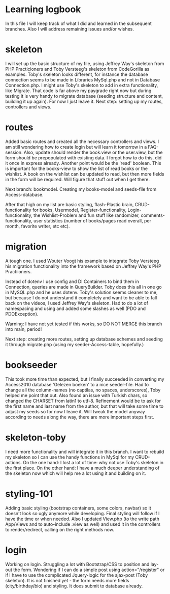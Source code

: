 # Learning logbook
In this file I will keep track of what I did and learned in the subsequent branches.
Also I will address remaining issues and/or wishes.

# skeleton
I will set up the basic structure of my file, using Jeffrey Way's skeleton from PHP Practicioners and Toby Versteeg's skeleton from CodeGorilla as examples. Toby's skeleton looks different, for instance the database connection seems to be made in Libraries MySql.php and not in Database Connection.php. I might use Toby's skeleton to add in extra functionality, like Migrate. That code is far above my paygrade right now but during testing it is very handy to migrate database (seeding structure and content, building it up again). For now I just leave it. Next step: setting up my routes, controllers and views.

# routes
Added basic routes and created all the necessary controllers and views. I am still wondering how to create login but will learn it tomorrow in a FAQ-session. Also, update should render the book.view or the user.view, but the form should be prepopulated with existing data. I forgot how to do this, did it once in express already. Another point would be the 'read' boolean. This is important for the books-view to show the list of read books or the wishlist. A book on the wishlist can be updated to read, but then more fields in the form will be required. Will figure that stuff out when I get there.

Next branch: bookmodel. Creating my books-model and seeds-file from Access-database.

After that high on my list are basic styling, flash-Plastic brain, CRUD-functionality for books, Usermodel, Register-functionality, Login-functionality, the Wishlist-Problem and fun stuff like randomizer, comments-functionality, user statistics (number of books/pages read overall, per month, favorite writer, etc etc).

# migration
A tough one. I used Wouter Voogt his example to integrate Toby Versteeg his migration functionality into the framework based on Jeffrey Way's PHP Practiioners.

Instead of dotenv I use config and DI Containers to bind them in Connection, queries are made in QueryBuilder. Toby does this all in one go in MySQL.php and he uses dotenv. Toby's solution seems cleaner to me, but because I do not understand it completely and want to be able to fall back on the videos, I used Jeffrey Way's skeleton. Had to do a lot of namespacing and using and added some slashes as well (PDO and PDOException).

Warning: I have not yet tested if this works, so DO NOT MERGE this branch into main, period!

Next step: creating more routes, setting up database schemes and seeding it through migrate.php (using my seeder-Access-table, hopefully.)

# bookseeder
This took more time than expected, but I finally succeeded in converting my Access2010 database 'Gelezen boeken' to a nice seeder-file. Had to change all the column-names (no captilas, no spaces, underscores), Toby helped me point that out. Also found an issue with Turkish chars, so changed the CHARSET from latin1 to utf-8. Refinement would be to ask for the first name and last name from the author, but that will take some time to adjust my seeds so for now I leave it. Will tweak the model anyway according to needs along the way, there are more important steps first.

# skeleton-toby
I need more functionality and will integrate it in this branch.
I want to rebuild my skeleton so I can use the handy functions in MySql for my CRUD-actions.
On the one hand: I lost a lot of time: why not use Toby's skeleton in the first place.
On the other hand: I have a much deeper understanding of the skeleton now which will help me a lot using it and building on it.

# styling-101
Adding basic styling (bootstrap containers, some colors, navbar) so it doesn't look so ugly anymore while developing. Final styling will follow if I have the time or when needed.
Also I updated View.php (to the write path App/Views and to auto-include .view as well) and used it in the controllers to render/redirect, calling on the right methods now.

# login
Working on login. Struggling a lot with Bootstrap/CSS to position and lay-out the form.
Wondering if I can do a simple post using action="/register" or if I have to use the complicated Jquery-logic for the ajax-post (Toby skeleton).
It is not finished yet - the form needs more fields (city/birthday/bio) and styling. It does submit to database already.
